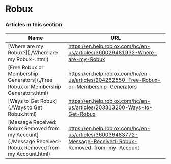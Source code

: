 # Robux  
### Articles in this section
Name|URL
-|-
[Where are my Robux?](./Where are my Robux-.html) |https://en.help.roblox.com/hc/en-us/articles/360029481932-Where-are-my-Robux
[Free Robux or Membership Generators](./Free Robux or Membership Generators.html) |https://en.help.roblox.com/hc/en-us/articles/204262550-Free-Robux-or-Membership-Generators
[Ways to Get Robux](./Ways to Get Robux.html) |https://en.help.roblox.com/hc/en-us/articles/203313200-Ways-to-Get-Robux
[Message Received: Robux Removed from my Account](./Message Received- Robux Removed from my Account.html) |https://en.help.roblox.com/hc/en-us/articles/360036483772-Message-Received-Robux-Removed-from-my-Account